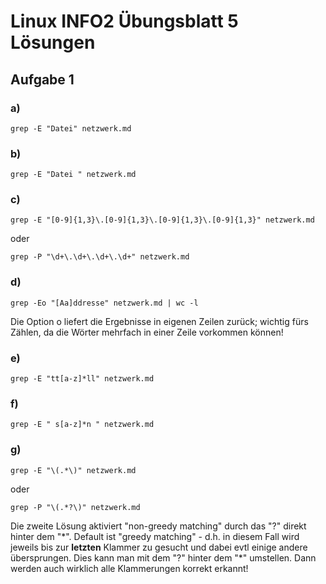 # Linux INFO2 Übungsblatt 5 Lösungen

## Aufgabe 1

### a)
`grep -E "Datei" netzwerk.md`

### b)
`grep -E "Datei " netzwerk.md`

### c)
`grep -E "[0-9]{1,3}\.[0-9]{1,3}\.[0-9]{1,3}\.[0-9]{1,3}" netzwerk.md`

oder

`grep -P "\d+\.\d+\.\d+\.\d+" netzwerk.md`

### d)
`grep -Eo "[Aa]ddresse" netzwerk.md | wc -l`

Die Option o liefert die Ergebnisse in eigenen Zeilen zurück; wichtig fürs
Zählen, da die Wörter mehrfach in einer Zeile vorkommen können!

### e)
`grep -E "tt[a-z]*ll" netzwerk.md`

### f)
`grep -E " s[a-z]*n " netzwerk.md`

### g)
`grep -E "\(.*\)" netzwerk.md`

oder

`grep -P "\(.*?\)" netzwerk.md`

Die zweite Lösung aktiviert "non-greedy matching" durch das "?" direkt hinter
dem "\*". Default ist "greedy matching" - d.h. in diesem Fall wird jeweils bis
zur __letzten__ Klammer zu gesucht und dabei evtl einige andere übersprungen.
Dies kann man mit dem "?" hinter dem "\*" umstellen.
Dann werden auch wirklich alle Klammerungen korrekt erkannt!

